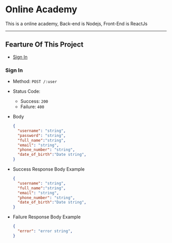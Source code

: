 # Online Academy

This is a online academy, Back-end is Nodejs, Front-End is ReactJs

---

## Fearture Of This Project

- [Sign In](https://github.com/GithubVanLinh/Online-Academy#sign-in)

### Sign In

- Method: `POST /:user`
- Status Code:
  - Success: `200`
  - Failure: `400`
- Body

  ```json
  {
    "username": "string",
    "password": "string",
    "full_name":"string",
    "email": "string",
    "phone_number": "string",
    "date_of_birth":"Date string",
  }
  ```

- Success Response Body Example

  ```json
  {
    "username": "string",
    "full_name":"string",
    "email": "string",
    "phone_number": "string",
    "date_of_birth":"Date string",
  }
  ```

- Failure Response Body Example

  ```json
  {
    "error": "error string",
  }
  ```
